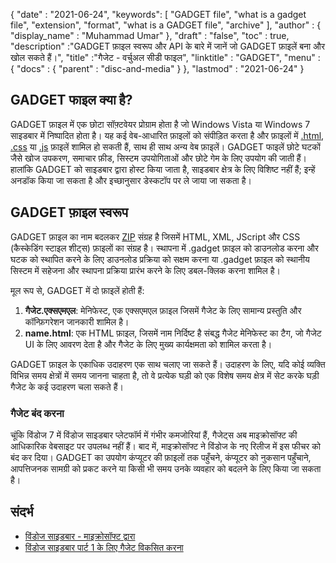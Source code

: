 {
  "date" : "2021-06-24",
  "keywords": [ "GADGET file", "what is a gadget file", "extension", "format", "what is a GADGET file", "archive" ],
  "author" : {
    "display_name" : "Muhammad Umar"
},
  "draft" : "false",
   "toc" : true,
  "description" :"GADGET फ़ाइल स्वरूप और API के बारे में जानें जो GADGET फ़ाइलें बना और खोल सकते हैं।",
  "title" :"गैजेट - वर्चुअल सीडी फाइल",
  "linktitle" : "GADGET",
  "menu" : {
    "docs" : {
      "parent" : "disc-and-media"
}
},
  "lastmod" : "2021-06-24"
}

## GADGET फाइल क्या है?

GADGET फ़ाइल में एक छोटा सॉफ़्टवेयर प्रोग्राम होता है जो Windows Vista या Windows 7 साइडबार में निष्पादित होता है। यह कई वेब-आधारित फ़ाइलों को संपीड़ित करता है और फ़ाइलों में [.html](/hi/web/html/), [.css](/hi/web/css/) या [.js](/hi/web/js/) फ़ाइलें शामिल हो सकती हैं, साथ ही साथ अन्य वेब फ़ाइलें। GADGET फाइलें छोटे घटकों जैसे खोज उपकरण, समाचार फ़ीड, सिस्टम उपयोगिताओं और छोटे गेम के लिए उपयोग की जाती हैं। हालांकि GADGET को साइडबार द्वारा होस्ट किया जाता है, साइडबार क्षेत्र के लिए विशिष्ट नहीं हैं; इन्हें अनडॉक किया जा सकता है और इच्छानुसार डेस्कटॉप पर ले जाया जा सकता है।

## GADGET फ़ाइल स्वरूप

GADGET फ़ाइल का नाम बदलकर [ZIP](/hi/compression/zip/) संग्रह है जिसमें HTML, XML, JScript और CSS (कैस्केडिंग स्टाइल शीट्स) फ़ाइलों का संग्रह है। स्थापना में .gadget फ़ाइल को डाउनलोड करना और घटक को स्थापित करने के लिए डाउनलोड प्रक्रिया को सक्षम करना या .gadget फ़ाइल को स्थानीय सिस्टम में सहेजना और स्थापना प्रक्रिया प्रारंभ करने के लिए डबल-क्लिक करना शामिल है।

मूल रूप से, GADGET में दो फ़ाइलें होती हैं:

1. **गैजेट.एक्सएमएल**: मेनिफेस्ट, एक एक्सएमएल फ़ाइल जिसमें गैजेट के लिए सामान्य प्रस्तुति और कॉन्फ़िगरेशन जानकारी शामिल है।
2. **name.html**: एक HTML फ़ाइल, जिसमें नाम निर्दिष्ट है<name> संबद्ध गैजेट मेनिफेस्ट का टैग, जो गैजेट UI के लिए आवरण देता है और गैजेट के लिए मुख्य कार्यक्षमता को शामिल करता है।

GADGET फ़ाइल के एकाधिक उदाहरण एक साथ चलाए जा सकते हैं। उदाहरण के लिए, यदि कोई व्यक्ति विभिन्न समय क्षेत्रों में समय जानना चाहता है, तो वे प्रत्येक घड़ी को एक विशेष समय क्षेत्र में सेट करके घड़ी गैजेट के कई उदाहरण चला सकते हैं।

### गैजेट बंद करना

चूंकि विंडोज 7 में विंडोज साइडबार प्लेटफॉर्म में गंभीर कमजोरियां हैं, गैजेट्स अब माइक्रोसॉफ्ट की आधिकारिक वेबसाइट पर उपलब्ध नहीं हैं। बाद में, माइक्रोसॉफ्ट ने विंडोज के नए रिलीज में इस फीचर को बंद कर दिया। GADGET का उपयोग कंप्यूटर की फ़ाइलों तक पहुँचने, कंप्यूटर को नुकसान पहुँचाने, आपत्तिजनक सामग्री को प्रकट करने या किसी भी समय उनके व्यवहार को बदलने के लिए किया जा सकता है।

## संदर्भ

* [विंडोज साइडबार - माइक्रोसॉफ्ट द्वारा](https://learn.microsoft.com/en-us/previous-versions/windows/desktop/sidebar/-sidebar-entry)
* [विंडोज साइडबार पार्ट 1 के लिए गैजेट विकसित करना](https://learn.microsoft.com/en-us/previous-versions/windows/desktop/sidebar/-sidebar-overview-gdo)

